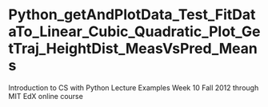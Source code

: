 Python_getAndPlotData_Test_FitDataTo_Linear_Cubic_Quadratic_Plot_GetTraj_HeightDist_MeasVsPred_Means
====================================================================================================

Introduction to CS with Python Lecture Examples Week 10 Fall 2012 through MIT EdX online course
